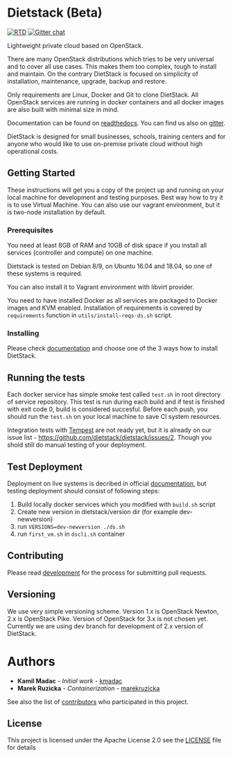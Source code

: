 # Dietstack (Beta)

[![RTD](https://readthedocs.org/projects/dietstack/badge/?version=latest)](https://dietstack.readthedocs.io/) [![Gitter chat](https://badges.gitter.im/gitterHQ/gitter.png)](https://gitter.im/dietstack/)

Lightweight private cloud based on OpenStack.

There are many OpenStack distributions which tries to be very universal and to cover all use cases.
This makes them too complex, tough to install and maintain. On the contrary DietStack is focused
on simplicity of installation, maintenance, upgrade, backup and restore. 

Only requirements are Linux, Docker and Git to clone DietStack.
All OpenStack services are running in docker containers and all docker images are also built with
minimal size in mind.

Documentation can be found on [readthedocs](http://dietstack.readthedocs.io/en/latest/).
You can find us also on [gitter](https://gitter.im/dietstack/).

DietStack is designed for small businesses, schools, training centers and for anyone who would
like to use on-premise private cloud without high operational costs.

## Getting Started

These instructions will get you a copy of the project up and running on your local machine for
development and testing purposes. Best way how to try it is to use Virtual Machine. You can also
use our vagrant environment, but it is two-node installation by default.

### Prerequisites

You need at least 8GB of RAM and 10GB of disk space if you install all services
(controller and compute) on one machine.

Dietstack is tested on Debian 8/9, on Ubuntu 16.04 and 18.04, so one of these systems is required.

You can also install it to Vagrant environment with libvirt provider.

You need to have installed Docker as all services are packaged to Docker images and KVM enabled. 
Installation of requirements is  covered by `requirements` function in `utils/install-reqs-ds.sh`
script.

### Installing

Please check [documentation](http://dietstack.readthedocs.io/en/latest/installation.html#) and
choose one of the 3 ways how to install DietStack.

## Running the tests

Each docker service has simple smoke test called `test.sh` in root directory of service repository. 
This test is run during each build and if test is finished with exit code 0, build is
considered succesful. 
Before each push, you should run the `test.sh` on your local machine to save CI system resources.

Integration tests with [Tempest](https://docs.openstack.org/tempest/latest/) are not ready yet,
but it is already on our issue list - https://github.com/dietstack/dietstack/issues/2.
Though you shold still do manual testing of your deployment.

## Test Deployment

Deployment on live systems is decribed in official
[documentation](http://dietstack.readthedocs.io/en/latest/), but testing deployment should consist
of following steps:

1. Build locally docker services which you modified with `build.sh` script
2. Create new version in dietstack/version dir (for example dev-newversion)
3. run `VERSIONS=dev-newversion ./ds.sh`
4. run `first_vm.sh` in `dscli.sh` container 

## Contributing

Please read [development](http://dietstack.readthedocs.io/en/latest/development.html) for the
process for submitting pull requests.

## Versioning

We use very simple versioning scheme. Version 1.x is OpenStack Newton, 2.x is OpenStack Pike.
Version of OpenStack for 3.x is not chosen yet.
Currently we are using dev branch for development of 2.x version of DietStack.

# Authors

* **Kamil Madac** - *Initial work* - [kmadac](https://github.com/kmadac)
* **Marek Ruzicka** - *Containerization* - [marekruzicka](https://github.com/marekruzicka)

See also the list of [contributors](https://github.com/dietstack/diestack/contributors) who 
participated in this project.

## License

This project is licensed under the Apache License 2.0 see the [LICENSE](LICENSE) file for
details

